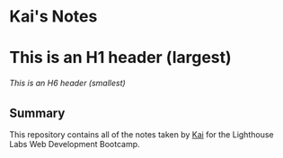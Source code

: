 # Kai's Notes
# This is an H1 header (largest)
###### This is an H6 header (smallest)

## Summary 

This repository contains all of the notes taken by [Kai](https://github.com/kevinzhu2019) for the Lighthouse Labs Web Development Bootcamp.